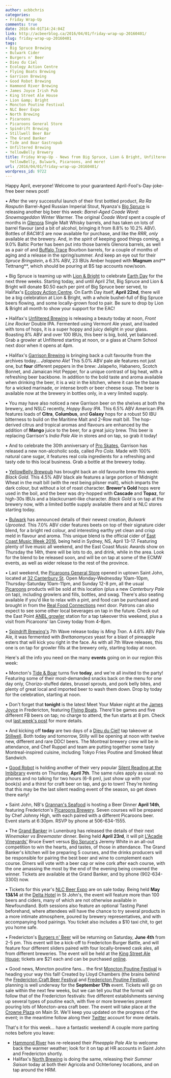 ```yaml
---
author: acbbchris
categories:
- Friday Wrap-Up
comments: true
date: 2016-04-01T14:24:04Z
link: http://acbeerblog.ca/2016/04/01/friday-wrap-up-20160401/
slug: friday-wrap-up-20160401
tags:
- Big Spruce Brewing
- Bulwark Cider
- Burgers n' Beer
- Dieu du Ciel
- Ecology Action Centre
- Flying Boats Brewing
- Garrison Brewing
- Good Robot Brewing
- Hammond River Brewing
- James Joyce Irish Pub
- King Street Ale House
- Lion &amp; Bright
- Moncton Poutine Festival
- NLC Beer Expo
- North Brewing
- Picaroons
- Picaroons General Store
- Spindrift Brewing
- Stillwell Beer Bar
- The Grand Banker
- Tide and Boar Gastropub
- Unfiltered Brewing
- YellowBelly Brewery
title: Friday Wrap-Up - News from Big Spruce, Lion & Bright, Unfiltered, Garrison,
  YellowBelly, Bulwark, Picaroons, and more!
url: /2016/04/01/friday-wrap-up-20160401/
wordpress_id: 9722
---
```


Happy April, everyone! Welcome to your guaranteed April-Fool's-Day-joke-free beer news post!

• After the very successful launch of their first bottled product, _Ra Ra Rasputin_ Barrel-Aged Russian Imperial Stout, Nyanza's [Big Spruce](http://www.bigspruce.ca/) is releasing another big beer this week: _Barrel-Aged Coade Word: Snowmageddon_ Winter Warmer. The original _Coade Word_ spent a couple of months in [Glenora](http://www.glenoradistillery.com/) Single Malt Whisky barrels, and has taken on lots of barrel flavour (and a bit of alcohol, bringing it from 8.8% to 10.2% ABV). Bottles of _BACW:S_ are now available for purchase, and like the _RRR_, *only* available at the brewery. And, in the _spirit_ of keeping good things coming, a 9.0% Baltic Porter has been put into those barrels Glenora barrels, as well as a pair of and [Buffalo Trace](http://www.buffalotracedistillery.com/) Bourbon barrels, for a couple of months of aging and a release in the spring/summer. And keep an eye out for their _Spruce Bringstein_, a 6.3% ABV, 23 IBUs Amber hopped with **Magnum** and** Tettnang**, which should be pouring at BS tap accounts now/soon.

• Big Spruce is teaming up with [Lion & Bright](http://lionandbright.com/) to celebrate [Earth Day](http://www.earthday.org/) for the next three weeks. Starting today, and until April 21st, Big Spruce and Lion & Bright will donate $0.50 each per pint of Big Spruce beer served, to Halifax's [Ecology Action Centre](https://www.ecologyaction.ca/). On Earth Day itself, **April 22nd**, there will be a big celebration at Lion & Bright, with a whole bushel-full of Big Spruce beers flowing, and some locally-grown food to pair. Be sure to drop by Lion & Bright all month to show your support for the EAC!

• Halifax's [Unfiltered Brewing](http://unfuckingfiltered.com/) is releasing a beauty today at noon, _Front Line Rocker_ Double IPA. Fermented using Vermont Ale yeast, and loaded with tons of hops, it is a super hoppy and juicy delight in your glass. Boasting 8% ABV and over 100 IBUs, this beer is big, bold, yet balanced. Grab a growler at Unfiltered starting at noon, or a glass at Charm School next door when it opens at 4pm.

• Halifax's [Garrison Brewing](http://www.garrisonbrewing.com/) is bringing back a cult favourite from the archives today... _Jalapeno Ale_! This 5.0% ABV pale ale features not just one, but **four** different peppers in the brew: Jalapeño, Habanero, Scotch Bonnet, and Jamaican Hot Pepper, for a unique contrast of big heat, with a refreshing beer backbone. In addition to the bold taste and aroma available when drinking the beer, it is a wiz in the kitchen, where it can be the base for a wicked marinade, or intense broth or beer cheese soup. The beer is available now at the brewery in bottles only, in a very limited supply.

• You may have also noticed a new Garrison beer on the shelves at both the brewery, and NSLC recently, _Hoppy Buoy IPA_. This 6.5% ABV American IPA features loads of **Citra**, **Columbus**, and **Galaxy** hops for a robust 50 IBU bitterness to build on the Maritime Malt and 2-Row malt bill. The hop-derived citrus and tropical aromas and flavours are enhanced by the addition of **Mango** juice to the beer, for a great juicy brew. This beer is replacing Garrison's _India Pale Ale_ in stores and on tap, so grab it today!

• And to celebrate the 30th anniversary of [Pro Skates](http://proskates.com/), Garrison has released a new non-alcoholic soda, called _Pro Cola_. Made with 100% natural cane sugar, it features real cola ingredients for a refreshing and tasty ode to this local business. Grab a bottle at the brewery today.

• [YellowBelly Brewpub](http://www.yellowbellybrewery.com/) has brought back an old favourite brew this week: _Black Gold_. This 4.5% ABV black ale features a large portion of Midnight Wheat in the malt bill (with the rest being pilsner malt), which imparts the dark colour, but without a lot of roast character. **Brewer's Gold** hops were used in the boil, and the beer was dry-hopped with **Cascade** and **Topaz**, for high-30s IBUs and a blackcurrant-like character. _Black Gold_ is on tap at the brewery now, with a limited bottle supply available there and at NLC stores starting today.

• [Bulwark](http://www.bulwarkcider.com/) has announced details of their newest creation, _Bulwark Uprooted_. This 7.0% ABV cider features beets on top of their signature cider blend, for a bright red colour, and interesting earthy yet clean and crisp meld in flavour and aroma. This unique blend is the official cider of [East Coast Music Week 2016](http://ecma.com/), being held in Sydney, NS, April 13-17. Featuring plenty of live music all weekend, and the East Coast Music Awards show on Thursday the 14th, there will be lots to do, and drink, while in the area. Look for the blend to be released soon, and will be on tap at some of the ECMW events, as well as wider release to the rest of the province.

• Last weekend, the [Picaroons General Store](https://www.facebook.com/pages/Picaroons-General-Store/1749027828665617) opened in uptown Saint John, located at [32 Canterbury St](https://www.google.com/maps/place/Canterbury+St+%26+Grannan+St,+St+John,+NB+E2L,+Canada/@45.272325,-66.0633977,17z/data=!4m2!3m1!1s0x4ca7b37da51f6b5f:0x294f408a2b6cd23e). Open Monday-Wednesday 10am-10pm, Thursday-Saturday 10am-11pm, and Sunday 12-8 pm, all the usual [Picaroons](https://www.facebook.com/picaroons) products will be sold at this location (plus a new _Canterbury Pale_ on tap), including growlers and fills, bottles, and swag. There's also seating available if you'd like to relax with a pint, and food can be purchased and brought in from the [Real Food Connections](http://www.realfoodconnections.ca/pages/saintjohn) next door. Patrons can also expect to see some other local beverages on tap in the future. Check out the East Point [ANBL growler](http://www.nbliquor.com/documents/growler.pdf) station for a tap takeover this weekend, plus a visit from Picaroons' Ian Covey today from 4-8pm.

• [Spindrift Brewing's](http://spindriftbrewing.com/) 7th Wave release today is _Ming Tran_. A 4.6% ABV Pale Ale, it was fermented with _Brettanomyces_ yeast for a blast of pineapple esters that will kick you right in the face. As with all 7th Wave releases, this one is on tap for growler fills at the brewery only, starting today at noon.

Here's all the info you need on the many **events** going on in our region this week:

• Moncton's [Tide & Boar](http://www.tideandboar.com/) turns five **today**, and we're all invited to the party! Featuring some of their most-demanded snacks back on the menu for one day only, Chorizo-stuffed dates, brussel sprouts, and pork belly bites, and plenty of great local and imported beer to wash them down. Drop by today for the celebration, starting at noon.

• Don't forget that **tonight** is the latest Meet Your Maker night at the [James Joyce](https://www.facebook.com/The-James-Joyce-Pub-187205728006725/?fref=ts) in Fredericton, featuring [Flying Boats](https://www.facebook.com/pages/Flying-Boats-Brewing/1580598582194710). There'll be games and five different FB beers on tap; no charge to attend, the fun starts at 8 pm. Check out [last week's post](http://acbeerblog.ca/2016/03/24/friday-wrap-up-20160324/) for more details.

• And kicking off **today** are two days of a [Dieu du Ciel!](http://dieuduciel.com/) tap takeover at [Stillwell](http://www.barstillwell.com/). Both today and tomorrow, Stilly will be opening at noon with twelve new, different and rare DDC! beers. The Montreal brewery crew will be in attendance, and Chef Ruppel and team are putting together some tasty Montreal-inspired cuisine, including Tokyo Fries Poutine and Smoked Meat Sandwich.

• [Good Robot](http://wroughtironbrewing.ca/) is holding another of their very popular [Silent Reading at the Imbibrary](https://www.facebook.com/events/1553455934947088/) events on Thursday, **April 7th**. The same rules apply as usual: no phones and no talking for two hours (6-8 pm), just show up with your book(s) and a thirst for craft beer on tap, and go to town! They're hinting that this may be the last silent reading event of the season, so get down there early!

• Saint John, NB's [Grannan's Seafood](http://www.grannanhospitalitygroup.com/grannans/) is hosting a Beer Dinner **April 14th**, featuring Fredericton's [Picaroons Brewery](https://www.facebook.com/picaroons). Seven courses will be prepared by Chef Johnny High, with each paired with a different Picaroons beer. Event starts at 6:30pm. RSVP by phone at 506-634-1555.

• The [Grand Banker](http://grandbanker.com/) in Lunenburg has released the details of their next _Winemaker vs Brewmaster_ dinner. Being held **April 23rd**, it will pit [L'Acadie Vineyards'](http://www.lacadievineyards.ca/) Bruce Ewert versus [Big Spruce's](http://www.bigspruce.ca/) Jeremy White in an all-out competition to win the hearts, and tastes, of those in attendance. The Grand Banker's kitchen will be preparing 5 courses, and the drinks producers will be responsible for pairing the best beer and wine to complement each course. Diners will vote with a beer cap or wine cork after each course, with the one amassing the most by the end of the evening being crowned the winner. Tickets are available at the Grand Banker, and by phone (902-634-3300) now.

• Tickets for this year's [NLC Beer Expo](http://nlcevents.com/beer-expo) are on sale today. Being held **May 13&14** at the [Delta Hotel](http://www.marriott.com/hotels/travel/yytds-delta-st-johns-hotel-and-conference-centre/) in St John's, the event will feature more than 100 beers and ciders, many of which are not otherwise available in Newfoundland. Both sessions also feature an optional Tasting Panel beforehand, where attendees will have the chance to try several products in a more intimate atmosphere, poured by brewery representatives, and with accompanying food pairings. You ticket also includes a $10 taxi chit, to get you home safe.

• Fredericton's [Burgers n' Beer](https://www.facebook.com/events/553343298123982/) will be returning on Saturday, **June 4th** from 2-5 pm. This event will be a kick-off to Fredericton Burger Battle, and will feature four different sliders paired with four locally-brewed cask ales, all from different breweries. The event will be held at the [King Street Ale House](http://thekingstreetalehouse.ca/); tickets are $21 each and can be purchased [online](https://www.eventbrite.ca/e/bugers-n-beer-tickets-24228583345?aff=fb).

• Good news, Moncton poutine fans... the first [Moncton Poutine Festival](https://www.facebook.com/MonctonPoutineFestival/?fref=ts) is heading your way this fall! Created by Lloyd Chambers (the brains behind the [Fredericton Craft Beer Festival](http://www.frederictoncraftbeerfestival.com/) and [Fredericton Poutine Festival](https://www.facebook.com/FrederictonPoutineFestival/)), planning is well underway for the **September 17th** event. Tickets will go on sale within the next few weeks, but we can tell you that the format will follow that of the Fredericton festivals: five different establishments serving up several types of poutine each, with five or more breweries present pouring lots of Moncton-area craft beer. The event will take place at the [Crowne Plaza](http://www.ihg.com/crowneplaza/hotels/us/en/moncton/yqmms/hoteldetail) on Main St. We'll keep you updated on the progress of the event; in the meantime follow along their [Twitter](https://twitter.com/MoncPoutineFest) account for more details.

That's it for this week... have a fantastic weekend! A couple more parting notes before you leave:

- [Hammond River](https://www.facebook.com/hammondriverbrewery) has re-released their _Pineapple Pale Ale_ to welcome back the warmer weather; look for it on tap at HR accounts in Saint John and Fredericton shortly.
- Halifax's [North Brewing](http://www.northbrewing.ca/) is doing the same, releasing their _Summer Saison_ today at both their Agricola and Ochterloney locations, and on tap around the HRM.
